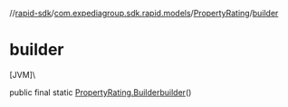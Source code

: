 //[rapid-sdk](../../../index.md)/[com.expediagroup.sdk.rapid.models](../index.md)/[PropertyRating](index.md)/[builder](builder.md)

# builder

[JVM]\

public final static [PropertyRating.Builder](-builder/index.md)[builder](builder.md)()
